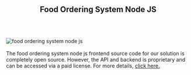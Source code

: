 <h2 style="text-align:center">Food Ordering System Node JS</h2><br/><br/>

![food ordering system node js](https://admin.ninjascode.com/wp-content/uploads/2025/repoImages/martha/4.webp) <br/><br/>The food ordering system node js frontend source code for our solution is completely open source. However, the API and backend is proprietary and can be accessed via a paid license. For more details, <a href="https://enatega.com/?utm_source=github&utm_medium=repo&utm_campaign=martha-food-ordering-system-node-js" target="_blank">click here.</a>
